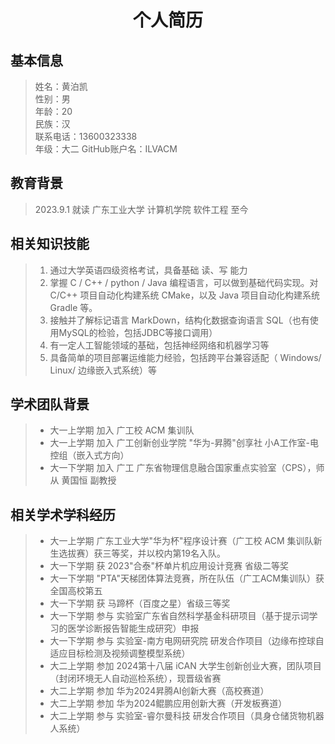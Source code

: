 <h1 align = "center"> 个人简历 </h1>

## 基本信息

> 姓名：黄泊凯  
> 性别：男  
> 年龄：20  
> 民族：汉  
> 联系电话：13600323338  
> 年级：大二
> GitHub账户名：ILVACM  

## 教育背景

> 2023.9.1 就读 广东工业大学 计算机学院 软件工程 至今

## 相关知识技能

> 1. 通过大学英语四级资格考试，具备基础 读、写 能力  
> 2. 掌握 C / C++ / python / Java 编程语言，可以做到基础代码实现。对 C/C++ 项目自动化构建系统 CMake，以及 Java 项目自动化构建系统 Gradle 等。
> 3. 接触并了解标记语言 MarkDown，结构化数据查询语言 SQL（也有使用MySQL的检验，包括JDBC等接口调用）
> 4. 有一定人工智能领域的基础，包括神经网络和机器学习等
> 5. 具备简单的项目部署运维能力经验，包括跨平台兼容适配（ Windows/ Linux/ 边缘嵌入式系统）等

## 学术团队背景

> * 大一上学期 加入 广工校 ACM 集训队
> * 大一上学期 加入 广工创新创业学院 "华为-昇腾"创享社 小A工作室-电控组（嵌入式方向）
> * 大一下学期 加入 广工 广东省物理信息融合国家重点实验室（CPS），师从 黄国恒 副教授

## 相关学术学科经历

> * 大一上学期 广东工业大学"华为杯"程序设计赛（广工校 ACM 集训队新生选拔赛）获三等奖，并以校内第19名入队。   
> * 大一下学期 获 2023"合泰"杯单片机应用设计竞赛 省级二等奖
> * 大一下学期 "PTA"天梯团体算法竞赛，所在队伍（广工ACM集训队）获全国高校第五
> * 大一下学期 获 马蹄杯（百度之星）省级三等奖
> * 大一下学期 参与 实验室广东省自然科学基金科研项目（基于提示词学习的医学诊断报告智能生成研究）申报
> * 大一下学期 参与 实验室-南方电网研究院 研发合作项目（边缘布控球自适应目标检测及视频调整模型系统）
> * 大二上学期 参加 2024第十八届 iCAN 大学生创新创业大赛，团队项目（封闭环境无人自动巡检系统），现晋级省赛
> * 大二上学期 参加 华为2024昇腾AI创新大赛（高校赛道）
> * 大二上学期 参加 华为2024鲲鹏应用创新大赛（开发板赛道）
> * 大二上学期 参与 实验室-睿尔曼科技 研发合作项目（具身仓储货物机器人系统）

